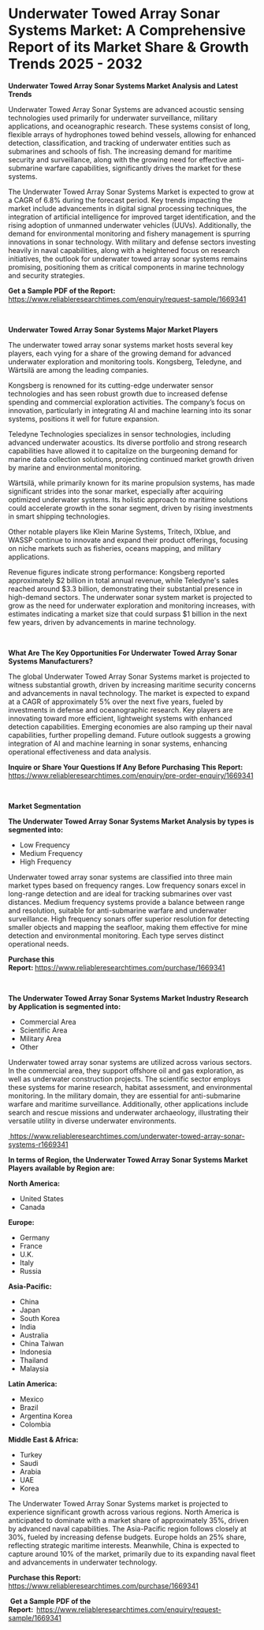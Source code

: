 <p><h1>Underwater Towed Array Sonar Systems Market: A Comprehensive Report of its Market Share & Growth Trends 2025 - 2032</h1></p><p><strong>Underwater Towed Array Sonar Systems Market Analysis and Latest Trends</strong></p>
<p><p>Underwater Towed Array Sonar Systems are advanced acoustic sensing technologies used primarily for underwater surveillance, military applications, and oceanographic research. These systems consist of long, flexible arrays of hydrophones towed behind vessels, allowing for enhanced detection, classification, and tracking of underwater entities such as submarines and schools of fish. The increasing demand for maritime security and surveillance, along with the growing need for effective anti-submarine warfare capabilities, significantly drives the market for these systems.</p><p>The Underwater Towed Array Sonar Systems Market is expected to grow at a CAGR of 6.8% during the forecast period. Key trends impacting the market include advancements in digital signal processing techniques, the integration of artificial intelligence for improved target identification, and the rising adoption of unmanned underwater vehicles (UUVs). Additionally, the demand for environmental monitoring and fishery management is spurring innovations in sonar technology. With military and defense sectors investing heavily in naval capabilities, along with a heightened focus on research initiatives, the outlook for underwater towed array sonar systems remains promising, positioning them as critical components in marine technology and security strategies.</p></p>
<p><strong>Get a Sample PDF of the Report:&nbsp;</strong> <a href="https://www.reliableresearchtimes.com/enquiry/request-sample/1669341?utm_campaign=3056&utm_medium=2&utm_source=Github&utm_content=ia&utm_term=12042025&utm_id=underwater-towed-array-sonar-systems">https://www.reliableresearchtimes.com/enquiry/request-sample/1669341</a></p>
<p>&nbsp;</p>
<p><strong>Underwater Towed Array Sonar Systems Major Market Players</strong></p>
<p><p>The underwater towed array sonar systems market hosts several key players, each vying for a share of the growing demand for advanced underwater exploration and monitoring tools. Kongsberg, Teledyne, and Wärtsilä are among the leading companies.</p><p>Kongsberg is renowned for its cutting-edge underwater sensor technologies and has seen robust growth due to increased defense spending and commercial exploration activities. The company’s focus on innovation, particularly in integrating AI and machine learning into its sonar systems, positions it well for future expansion.</p><p>Teledyne Technologies specializes in sensor technologies, including advanced underwater acoustics. Its diverse portfolio and strong research capabilities have allowed it to capitalize on the burgeoning demand for marine data collection solutions, projecting continued market growth driven by marine and environmental monitoring.</p><p>Wärtsilä, while primarily known for its marine propulsion systems, has made significant strides into the sonar market, especially after acquiring optimized underwater systems. Its holistic approach to maritime solutions could accelerate growth in the sonar segment, driven by rising investments in smart shipping technologies.</p><p>Other notable players like Klein Marine Systems, Tritech, IXblue, and WASSP continue to innovate and expand their product offerings, focusing on niche markets such as fisheries, oceans mapping, and military applications.</p><p>Revenue figures indicate strong performance: Kongsberg reported approximately $2 billion in total annual revenue, while Teledyne's sales reached around $3.3 billion, demonstrating their substantial presence in high-demand sectors. The underwater sonar system market is projected to grow as the need for underwater exploration and monitoring increases, with estimates indicating a market size that could surpass $1 billion in the next few years, driven by advancements in marine technology.</p></p>
<p>&nbsp;</p>
<p><strong>What Are The Key Opportunities For Underwater Towed Array Sonar Systems Manufacturers?</strong></p>
<p><p>The global Underwater Towed Array Sonar Systems market is projected to witness substantial growth, driven by increasing maritime security concerns and advancements in naval technology. The market is expected to expand at a CAGR of approximately 5% over the next five years, fueled by investments in defense and oceanographic research. Key players are innovating toward more efficient, lightweight systems with enhanced detection capabilities. Emerging economies are also ramping up their naval capabilities, further propelling demand. Future outlook suggests a growing integration of AI and machine learning in sonar systems, enhancing operational effectiveness and data analysis.</p></p>
<p><strong>Inquire or Share Your Questions If Any Before Purchasing This Report:</strong> <a href="https://www.reliableresearchtimes.com/enquiry/pre-order-enquiry/1669341?utm_campaign=3056&utm_medium=2&utm_source=Github&utm_content=ia&utm_term=12042025&utm_id=underwater-towed-array-sonar-systems">https://www.reliableresearchtimes.com/enquiry/pre-order-enquiry/1669341</a></p>
<p>&nbsp;</p>
<p><strong>Market Segmentation</strong></p>
<p><strong>The Underwater Towed Array Sonar Systems Market Analysis by types is segmented into:</strong></p>
<p><ul><li>Low Frequency</li><li>Medium Frequency</li><li>High Frequency</li></ul></p>
<p><p>Underwater towed array sonar systems are classified into three main market types based on frequency ranges. Low frequency sonars excel in long-range detection and are ideal for tracking submarines over vast distances. Medium frequency systems provide a balance between range and resolution, suitable for anti-submarine warfare and underwater surveillance. High frequency sonars offer superior resolution for detecting smaller objects and mapping the seafloor, making them effective for mine detection and environmental monitoring. Each type serves distinct operational needs.</p></p>
<p><strong>Purchase this Report:&nbsp;</strong><a href="https://www.reliableresearchtimes.com/purchase/1669341?utm_campaign=3056&utm_medium=2&utm_source=Github&utm_content=ia&utm_term=12042025&utm_id=underwater-towed-array-sonar-systems">https://www.reliableresearchtimes.com/purchase/1669341</a></p>
<p>&nbsp;</p>
<p><strong>The Underwater Towed Array Sonar Systems Market Industry Research by Application is segmented into:</strong></p>
<p><ul><li>Commercial Area</li><li>Scientific Area</li><li>Military Area</li><li>Other</li></ul></p>
<p><p>Underwater towed array sonar systems are utilized across various sectors. In the commercial area, they support offshore oil and gas exploration, as well as underwater construction projects. The scientific sector employs these systems for marine research, habitat assessment, and environmental monitoring. In the military domain, they are essential for anti-submarine warfare and maritime surveillance. Additionally, other applications include search and rescue missions and underwater archaeology, illustrating their versatile utility in diverse underwater environments.</p></p>
<p><a href="https://www.reliableresearchtimes.com/underwater-towed-array-sonar-systems-r1669341?utm_campaign=3056&utm_medium=2&utm_source=Github&utm_content=ia&utm_term=12042025&utm_id=underwater-towed-array-sonar-systems">&nbsp;https://www.reliableresearchtimes.com/underwater-towed-array-sonar-systems-r1669341</a></p>
<p><strong>In terms of Region, the Underwater Towed Array Sonar Systems Market Players available by Region are:</strong></p>
<p>
    <p> <strong> North America: </strong>
        <ul>
            <li>United States</li>
            <li>Canada</li>
        </ul>
        </p> 
    <p> <strong> Europe: </strong>
        <ul>
            <li>Germany</li>
            <li>France</li>
            <li>U.K.</li>
            <li>Italy</li>
            <li>Russia</li>
        </ul>
        </p> 
    <p> <strong> Asia-Pacific: </strong>
        <ul>
            <li>China</li>
            <li>Japan</li>
            <li>South Korea</li>
            <li>India</li>
            <li>Australia</li>
            <li>China Taiwan</li>
            <li>Indonesia</li>
            <li>Thailand</li>
            <li>Malaysia</li>
        </ul>
        </p> 
    <p> <strong> Latin America: </strong>
        <ul>
            <li>Mexico</li>
            <li>Brazil</li>
            <li>Argentina Korea</li>
            <li>Colombia</li>
        </ul>
        </p> 
    <p> <strong> Middle East & Africa: </strong>
        <ul>
            <li>Turkey</li>
            <li>Saudi</li>
            <li>Arabia</li>
            <li>UAE</li>
            <li>Korea</li>
        </ul>
    </p>
    </p>
<p><p>The Underwater Towed Array Sonar Systems market is projected to experience significant growth across various regions. North America is anticipated to dominate with a market share of approximately 35%, driven by advanced naval capabilities. The Asia-Pacific region follows closely at 30%, fueled by increasing defense budgets. Europe holds an 25% share, reflecting strategic maritime interests. Meanwhile, China is expected to capture around 10% of the market, primarily due to its expanding naval fleet and advancements in underwater technology.</p></p>
<p><strong>Purchase this Report: </strong><a href="https://www.reliableresearchtimes.com/purchase/1669341?utm_campaign=3056&utm_medium=2&utm_source=Github&utm_content=ia&utm_term=12042025&utm_id=underwater-towed-array-sonar-systems">https://www.reliableresearchtimes.com/purchase/1669341</a></p>
<p>&nbsp;<strong>Get a Sample PDF of the Report:&nbsp;&nbsp;</strong><a href="https://www.reliableresearchtimes.com/enquiry/request-sample/1669341?utm_campaign=3056&utm_medium=2&utm_source=Github&utm_content=ia&utm_term=12042025&utm_id=underwater-towed-array-sonar-systems">https://www.reliableresearchtimes.com/enquiry/request-sample/1669341</a></p>
<p><strong></strong></p>
<p><p></p><p></p><p></p></p>